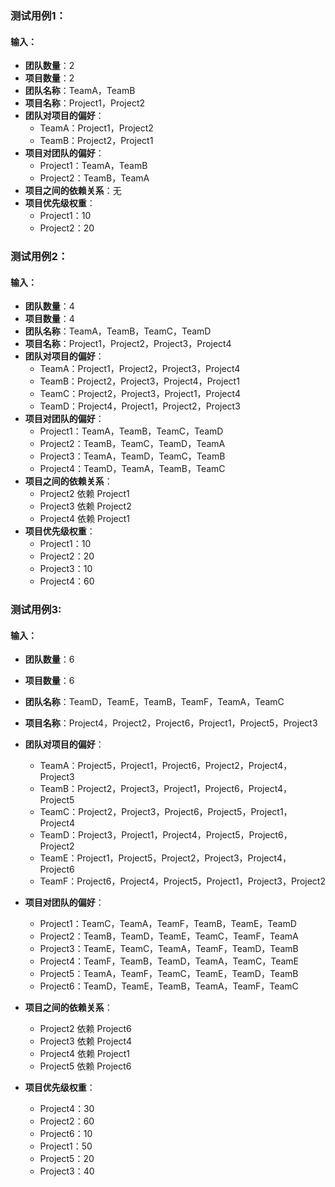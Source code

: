 ### 测试用例1：

#### 输入：

- **团队数量**：2
- **项目数量**：2
- **团队名称**：TeamA，TeamB
- **项目名称**：Project1，Project2
- **团队对项目的偏好**：
  - TeamA：Project1，Project2
  - TeamB：Project2，Project1
- **项目对团队的偏好**：
  - Project1：TeamA，TeamB
  - Project2：TeamB，TeamA
- **项目之间的依赖关系**：无
- **项目优先级权重**：
  - Project1：10
  - Project2：20

  
  
  
### 测试用例2：

#### 输入：

- **团队数量**：4
- **项目数量**：4
- **团队名称**：TeamA，TeamB，TeamC，TeamD
- **项目名称**：Project1，Project2，Project3，Project4
- **团队对项目的偏好**：
  - TeamA：Project1，Project2，Project3，Project4
  - TeamB：Project2，Project3，Project4，Project1
  - TeamC：Project2，Project3，Project1，Project4
  - TeamD：Project4，Project1，Project2，Project3
- **项目对团队的偏好**：
  - Project1：TeamA，TeamB，TeamC，TeamD
  - Project2：TeamB，TeamC，TeamD，TeamA
  - Project3：TeamA，TeamD，TeamC，TeamB
  - Project4：TeamD，TeamA，TeamB，TeamC
- **项目之间的依赖关系**：
  - Project2 依赖 Project1
  - Project3 依赖 Project2
  - Project4 依赖 Project1
- **项目优先级权重**：
  - Project1：10
  - Project2：20
  - Project3：10
  - Project4：60


  
  
  




### 测试用例3:

#### 输入：

- **团队数量**：6
- **项目数量**：6
- **团队名称**：TeamD，TeamE，TeamB，TeamF，TeamA，TeamC
- **项目名称**：Project4，Project2，Project6，Project1，Project5，Project3
- **团队对项目的偏好**：
  - TeamA：Project5，Project1，Project6，Project2，Project4，Project3
  - TeamB：Project2，Project3，Project1，Project6，Project4，Project5
  - TeamC：Project2，Project3，Project6，Project5，Project1，Project4
  - TeamD：Project3，Project1，Project4，Project5，Project6，Project2
  - TeamE：Project1，Project5，Project2，Project3，Project4，Project6
  - TeamF：Project6，Project4，Project5，Project1，Project3，Project2


- **项目对团队的偏好**：
  - Project1：TeamC，TeamA，TeamF，TeamB，TeamE，TeamD
  - Project2：TeamB，TeamD，TeamE，TeamC，TeamF，TeamA
  - Project3：TeamE，TeamC，TeamA，TeamF，TeamD，TeamB
  - Project4：TeamF，TeamB，TeamD，TeamA，TeamC，TeamE
  - Project5：TeamA，TeamF，TeamC，TeamE，TeamD，TeamB
  - Project6：TeamD，TeamE，TeamB，TeamA，TeamF，TeamC


- **项目之间的依赖关系**：
  - Project2 依赖 Project6
  - Project3 依赖 Project4
  - Project4 依赖 Project1
  - Project5 依赖 Project6


- **项目优先级权重**：
  - Project4：30
  - Project2：60
  - Project6：10
  - Project1：50
  - Project5：20
  - Project3：40




